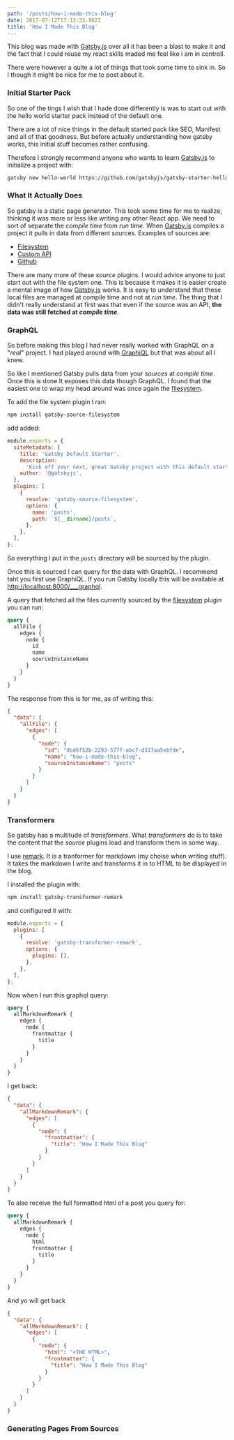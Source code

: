 ```yaml
---
path: '/posts/how-i-made-this-blog'
date: 2017-07-12T17:12:33.962Z
title: 'How I Made This Blog'
---
```


This blog was made with [Gatsby.js](https://www.gatsbyjs.org/) over all it has
been a blast to make it and the fact that I could reuse my react skills maded me
feel like i am in controll.

There were however a quite a lot of things that took some time to sink in. So I
though it might be nice for me to post about it.

### Initial Starter Pack

So one of the tings I wish that I hade done differently is was to start out with
the hello world starter pack instead of the default one.

There are a lot of nice things in the default started pack like SEO, Manifest and
all of that goodness. But before actually understanding how gatsby works, this
initial stuff becomes rather confusing.

Therefore I strongly recommend anyone who wants to learn [Gatsby.js](https://www.gatsbyjs.org/)
to initialize a project with:

```bash
gatsby new hello-world https://github.com/gatsbyjs/gatsby-starter-hello-world
```

### What It Actually Does

So gatsby is a static page generator. This took some time for me to realize, thinking
it was more or less like writing any other React app. We need to sort of separate the
_compile time_ from _run time_. When [Gatsby.js](https://www.gatsbyjs.org/) compiles a
project it pulls in data from different sources. Examples of sources are:

- [Filesystem](https://www.gatsbyjs.org/packages/gatsby-source-filesystem/)
- [Custom API](https://www.gatsbyjs.org/packages/gatsby-source-custom-api/)
- [Github](https://www.gatsbyjs.org/packages/@mosch/gatsby-source-github/)

There are many more of these _source_ plugins. I would advice anyone to just start out
with the file system one. This is because it makes it is easier create a mental image
of how [Gatsby.js](https://www.gatsbyjs.org/) works. It is easy to understand that these
local files are managed at compile time and not at _run time_. The thing that I didn't
really understand at first was that even if the source was an API, **the data was still
fetched at _compile time_**.

### GraphQL

So before making this blog I had never really worked with GraphQL on a "_real_" project.
I had played around with [GraphiQL](https://github.com/graphql/graphiql) but that was about
all I knew.

So like I mentioned Gatsby pulls data from your _sources_ at _compile time_. Once this is done
It exposes this data though GraphQL. I found that the easiest one to wrap my head around was
once again the [filesystem](https://www.gatsbyjs.org/packages/gatsby-source-filesystem/).

To add the file system plugin I ran:

```bash
npm install gatsby-source-filesystem
```

add added:

```javascript
module.exports = {
  siteMetadata: {
    title: 'Gatsby Default Starter',
    description:
      'Kick off your next, great Gatsby project with this default starter. This barebones starter ships with the main Gatsby configuration files you might need.',
    author: '@gatsbyjs',
  },
  plugins: [
    {
      resolve: 'gatsby-source-filesystem',
      options: {
        name: 'posts',
        path: `${__dirname}/posts`,
      },
    },
  ],
};
```

So everything I put in the `posts` directory will be sourced by the plugin.

Once this is sourced I can query for the data with GraphQL. I recommend taht you
first use GraphiQL. If you run Gatsby locally this will be available at
[http://localhost:8000/\_\_\_graphql](http://localhost:8000/___graphql).

A query that fetched all the files currently sourced by the
[filesystem](https://www.gatsbyjs.org/packages/gatsby-source-filesystem/) plugin
you can run:

```graphql
query {
  allFile {
    edges {
      node {
        id
        name
        sourceInstanceName
      }
    }
  }
}
```

The response from this is for me, as of writing this:

```json
{
  "data": {
    "allFile": {
      "edges": [
        {
          "node": {
            "id": "dcd6f52b-2293-577f-abc7-d317aa5ebfde",
            "name": "how-i-made-this-blog",
            "sourceInstanceName": "posts"
          }
        }
      ]
    }
  }
}
```

### Transformers

So gatsby has a multitude of _transformers_. What _transformers_ do is to take the
content that the _source_ plugins load and transform them in some way.

I use [remark](https://www.gatsbyjs.org/packages/gatsby-transformer-remark/). It is
a tranformer for markdown (my choise when writing stuff). It takes the markdown I
write and transforms it in to HTML to be displayed in the blog.

I installed the plugin with:

```bash
npm install gatsby-transformer-remark
```

and configured it with:

```javascript
module.exports = {
  plugins: [
    {
      resolve: 'gatsby-transformer-remark',
      options: {
        plugins: [],
      },
    },
  ],
};
```

Now when I run this graphql query:

```graphql
query {
  allMarkdownRemark {
    edges {
      node {
        frontmatter {
          title
        }
      }
    }
  }
}
```

I get back:

```json
{
  "data": {
    "allMarkdownRemark": {
      "edges": [
        {
          "node": {
            "frontmatter": {
              "title": "How I Made This Blog"
            }
          }
        }
      ]
    }
  }
}
```

To also receive the full formatted html of a post you query for:

```graphql
query {
  allMarkdownRemark {
    edges {
      node {
        html
        frontmatter {
          title
        }
      }
    }
  }
}
```

And yo will get back

```json
{
  "data": {
    "allMarkdownRemark": {
      "edges": [
        {
          "node": {
            "html": "<THE HTML>",
            "frontmatter": {
              "title": "How I Made This Blog"
            }
          }
        }
      ]
    }
  }
}
```

### Generating Pages From Sources
